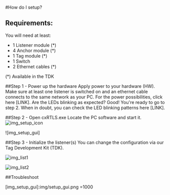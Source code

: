 #How do I setup?

## Requirements:
You will need at least:
 
 + 1 Listener module (*)
 + 4 Anchor module (*)
 + 1 Tag module (*)
 + 1 Switch
 + 2 Ethernet cables (*)
 
(*) Available in the TDK
 
##Step 1 - Power up the hardware
Apply power to your hardware (HW). Make sure at least one listener is switched on and an ethernet cable connects to the same network as your PC. For the power possibilities, click here [LINK]. Are the LEDs blinking as expected? Good! You're ready to go to step 2. When in doubt, you can check the LED blinking patterns here [LINK].

##Step 2 - Open cxRTLS.exe
Locate the PC software and start it.
![img_setup_icon]

![img_setup_gui]



##Step 3 - Initialize the listener(s)
You can change the configuration via our Tag Development Kit (TDK).


![img_list1]

![img_list2]


##Troubleshoot


[img_list1]:img/listener1.png
[img_list2]:img/listener2.png
[img_setup_icon]:img/setup_icon.png
[img_setup_gui]:img/setup_gui.png =1000






